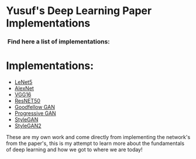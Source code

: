 # Yusuf's Deep Learning Paper Implementations

<h3> Find here a list of implementations: </h3>

# Implementations:
  - [LeNet5](http://vision.stanford.edu/cs598_spring07/papers/Lecun98.pdf)
  - [AlexNet](https://proceedings.neurips.cc/paper_files/paper/2012/file/c399862d3b9d6b76c8436e924a68c45b-Paper.pdf)
  - [VGG16](https://arxiv.org/pdf/1409.1556.pdf)
  - [ResNET50](https://arxiv.org/abs/1512.03385)
  - [Goodfellow GAN](https://arxiv.org/abs/1406.2661)
  - [Progressive GAN](https://arxiv.org/abs/1710.10196)
  - [StyleGAN](https://arxiv.org/abs/1812.04948)
  - [StyleGAN2](https://arxiv.org/abs/1912.04958)


These are my own work and come directly from implementing the network's from the paper's, this is my attempt to learn more about the fundamentals of deep learning and how we got to where we are today!
